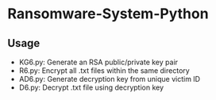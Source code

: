# Ransomware-System-Python
## Usage
* KG6.py: Generate an RSA public/private key pair
* R6.py: Encrypt all .txt files within the same directory
* AD6.py: Generate decryption key from unique victim ID
* D6.py: Decrypt .txt file using decryption key

